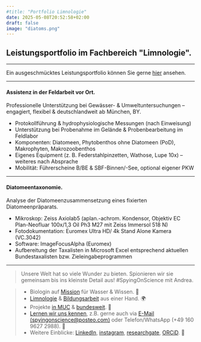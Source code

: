 ```yaml
---
#title: "Portfolio Limnologie"
date: 2025-05-08T20:52:58+02:00
draft: false
image: "diatoms.png"
---
```

## Leistungsportfolio im Fachbereich "Limnologie".  

___
Ein ausgeschmücktes Leistungsportfolio können Sie gerne [hier](/images/portfolio-limno.pdf) ansehen. 
___

#### Assistenz in der Feldarbeit vor Ort.   
Professionelle Unterstützung bei Gewässer- & Umweltuntersuchungen – engagiert, flexibel & deutschlandweit ab München, BY.  
* Protokollführung & hydrophysiologische Messungen (nach Einweisung)
* Unterstützung bei Probenahme im Gelände & Probenbearbeitung im Feldlabor
* Komponenten: Diatomeen, Phytobenthos ohne Diatomeen (PoD), Makrophyten, Makrozoobenthos
* Eigenes Equipment (z. B. Federstahlpinzetten, Wathose, Lupe 10x) – weiteres nach Absprache
* Mobilität: Führerscheine B/BE & SBF-Binnen/-See, optional eigener PKW 
___

#### Diatomeentaxonomie.  
Analyse der Diatomeenzusammensetzung eines fixierten Diatomeenpräparats. 
* Mikroskop: Zeiss Axiolab5 (aplan.-achrom. Kondensor, Objektiv EC Plan-Neofluar 100x/1,3 Oil Ph3 M27 mit Zeiss Immersol 518 N)
* Fotodokumentation: Euromex Ultra HD/ 4k Stand Alone Kamera (VC.3042)
* Software: ImageFocusAlpha (Euromex)
* Aufbereitung der Taxalisten in Microsoft Excel entsprechend aktuellen Bundestaxalisten bzw. Zieleingabeprogrammen   

___


>Unsere Welt hat so viele Wunder zu bieten. Spionieren wir sie gemeinsam bis ins kleinste Detail aus! #SpyingOnScience mit Andrea.  

>* Biologin auf [Mission](/ueber/) für Wasser & Wissen. 💚 
>* [Limnologie](/limnologie/) & [Bildungsarbeit](/wisskomm/) aus einer Hand. 🌍 
>* Projekte [in MUC](/archive/) & [bundesweit](/references/). 🔬  
>* [Lernen wir uns kennen](/events/), z.B. gerne auch via [E-Mail (spyingonscience@posteo.com)](mailto:spyingonscience@posteo.com?subject=Kontaktaufnahme%20über%20die%20Webseite%20spyingonscience.com) oder Telefon/WhatsApp (+49 160 9627 2988). 🤝   
>* Weitere Einblicke: [LinkedIn](https://www.linkedin.com/in/andrea-koplitz-weissgerber/), [instagram](https://www.instagram.com/spyingonscience/), [researchgate](https://www.researchgate.net/profile/Andrea-Koplitz-Weissgerber), [ORCiD](https://orcid.org/my-orcid?orcid=0000-0001-8429-5448). 👀 